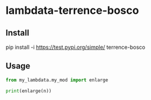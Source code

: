 # lambdata-terrence-bosco

## Install 

pip install -i https://test.pypi.org/simple/ terrence-bosco

## Usage 
```python
from my_lambdata.my_mod import enlarge

print(enlarge(n))
```